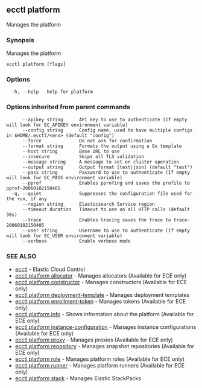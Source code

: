 ## ecctl platform

Manages the platform

### Synopsis

Manages the platform

```
ecctl platform [flags]
```

### Options

```
  -h, --help   help for platform
```

### Options inherited from parent commands

```
      --apikey string      API key to use to authenticate (If empty will look for EC_APIKEY environment variable)
      --config string      Config name, used to have multiple configs in $HOME/.ecctl/<env> (default "config")
      --force              Do not ask for confirmation
      --format string      Formats the output using a Go template
      --host string        Base URL to use
      --insecure           Skips all TLS validation
      --message string     A message to set on cluster operation
      --output string      Output format [text|json] (default "text")
      --pass string        Password to use to authenticate (If empty will look for EC_PASS environment variable)
      --pprof              Enables pprofing and saves the profile to pprof-20060102150405
  -q, --quiet              Suppresses the configuration file used for the run, if any
      --region string      Elasticsearch Service region
      --timeout duration   Timeout to use on all HTTP calls (default 30s)
      --trace              Enables tracing saves the trace to trace-20060102150405
      --user string        Username to use to authenticate (If empty will look for EC_USER environment variable)
      --verbose            Enable verbose mode
```

### SEE ALSO

* [ecctl](ecctl.md)	 - Elastic Cloud Control
* [ecctl platform allocator](ecctl_platform_allocator.md)	 - Manages allocators (Available for ECE only)
* [ecctl platform constructor](ecctl_platform_constructor.md)	 - Manages constructors (Available for ECE only)
* [ecctl platform deployment-template](ecctl_platform_deployment-template.md)	 - Manages deployment templates
* [ecctl platform enrollment-token](ecctl_platform_enrollment-token.md)	 - Manages tokens (Available for ECE only)
* [ecctl platform info](ecctl_platform_info.md)	 - Shows information about the platform (Available for ECE only)
* [ecctl platform instance-configuration](ecctl_platform_instance-configuration.md)	 - Manages instance configurations (Available for ECE only)
* [ecctl platform proxy](ecctl_platform_proxy.md)	 - Manages proxies (Available for ECE only)
* [ecctl platform repository](ecctl_platform_repository.md)	 - Manages snapshot repositories (Available for ECE only)
* [ecctl platform role](ecctl_platform_role.md)	 - Manages platform roles (Available for ECE only)
* [ecctl platform runner](ecctl_platform_runner.md)	 - Manages platform runners (Available for ECE only)
* [ecctl platform stack](ecctl_platform_stack.md)	 - Manages Elastic StackPacks

